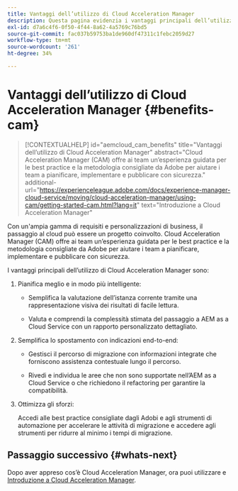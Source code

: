```yaml
---
title: Vantaggi dell’utilizzo di Cloud Acceleration Manager
description: Questa pagina evidenzia i vantaggi principali dell’utilizzo di Cloud Acceleration Manager.
exl-id: d7a6c4f6-0f50-4f44-8a62-4a5769c76bd5
source-git-commit: fac037b59753ba1de960df47311c1febc2059d27
workflow-type: tm+mt
source-wordcount: '261'
ht-degree: 34%

---
```


# Vantaggi dell’utilizzo di Cloud Acceleration Manager {#benefits-cam}

>[!CONTEXTUALHELP]
>id="aemcloud_cam_benefits"
>title="Vantaggi dell’utilizzo di Cloud Acceleration Manager"
>abstract="Cloud Acceleration Manager (CAM) offre ai team un’esperienza guidata per le best practice e la metodologia consigliate da Adobe per aiutare i team a pianificare, implementare e pubblicare con sicurezza."
>additional-url="https://experienceleague.adobe.com/docs/experience-manager-cloud-service/moving/cloud-acceleration-manager/using-cam/getting-started-cam.html?lang=it" text="Introduzione a Cloud Acceleration Manager"

Con un&#39;ampia gamma di requisiti e personalizzazioni di business, il passaggio al cloud può essere un progetto coinvolto. Cloud Acceleration Manager (CAM) offre ai team un’esperienza guidata per le best practice e la metodologia consigliate da Adobe per aiutare i team a pianificare, implementare e pubblicare con sicurezza.

I vantaggi principali dell’utilizzo di Cloud Acceleration Manager sono:

1. Pianifica meglio e in modo più intelligente:

   * Semplifica la valutazione dell’istanza corrente tramite una rappresentazione visiva dei risultati di facile lettura.

   * Valuta e comprendi la complessità stimata del passaggio a AEM as a Cloud Service con un rapporto personalizzato dettagliato.

1. Semplifica lo spostamento con indicazioni end-to-end:

   * Gestisci il percorso di migrazione con informazioni integrate che forniscono assistenza contestuale lungo il percorso.

   * Rivedi e individua le aree che non sono supportate nell’AEM as a Cloud Service o che richiedono il refactoring per garantire la compatibilità.

1. Ottimizza gli sforzi:

   Accedi alle best practice consigliate dagli Adobi e agli strumenti di automazione per accelerare le attività di migrazione e accedere agli strumenti per ridurre al minimo i tempi di migrazione.

## Passaggio successivo {#whats-next}

Dopo aver appreso cos’è Cloud Acceleration Manager, ora puoi utilizzare e [Introduzione a Cloud Acceleration Manager](https://experienceleague.adobe.com/docs/experience-manager-cloud-service/moving/cloud-acceleration-manager/using-cam/getting-started-cam.html?lang=en).
